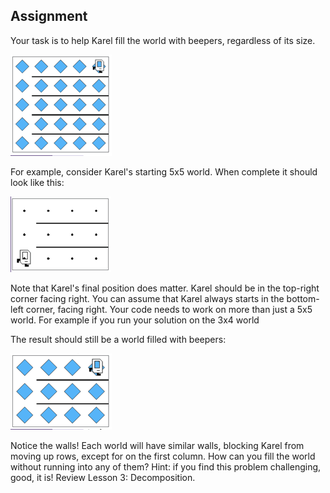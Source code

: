 ## Assignment
Your task is to help Karel fill the world with beepers, regardless of its size.

![karel](image.png)

For example, consider Karel's starting 5x5 world. When complete it should look like this:

![karel](image-1.png)

Note that Karel's final position does matter. Karel should be in the top-right corner facing right. You can assume that Karel always starts in the bottom-left corner, facing right. Your code needs to work on more than just a 5x5 world. For example if you run your solution on the 3x4 world

The result should still be a world filled with beepers:

![karel](image-2.png)

Notice the walls! Each world will have similar walls, blocking Karel from moving up rows, except for on the first column. How can you fill the world without running into any of them? Hint: if you find this problem challenging, good, it is! Review Lesson 3: Decomposition.